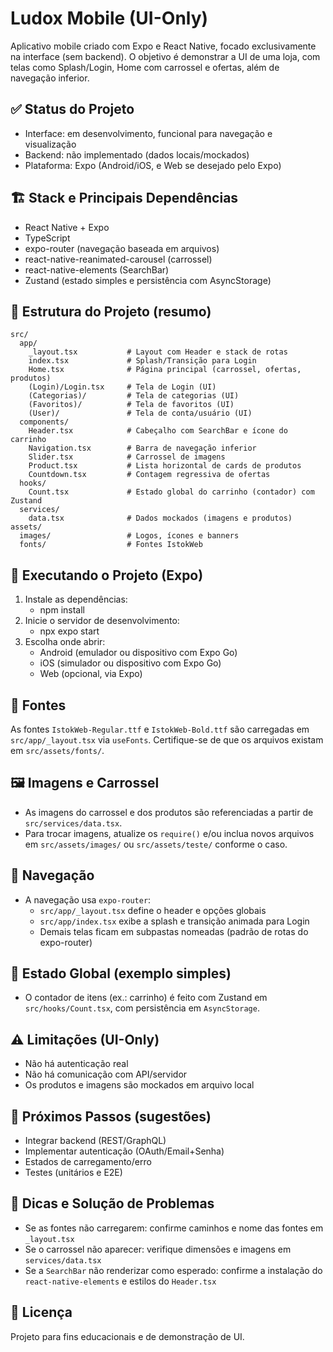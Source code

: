 # Ludox Mobile (UI-Only)

Aplicativo mobile criado com Expo e React Native, focado exclusivamente na interface (sem backend). O objetivo é demonstrar a UI de uma loja, com telas como Splash/Login, Home com carrossel e ofertas, além de navegação inferior.

## ✅ Status do Projeto
- Interface: em desenvolvimento, funcional para navegação e visualização
- Backend: não implementado (dados locais/mockados)
- Plataforma: Expo (Android/iOS, e Web se desejado pelo Expo)

## 🏗️ Stack e Principais Dependências
- React Native + Expo
- TypeScript
- expo-router (navegação baseada em arquivos)
- react-native-reanimated-carousel (carrossel)
- react-native-elements (SearchBar)
- Zustand (estado simples e persistência com AsyncStorage)

## 📂 Estrutura do Projeto (resumo)
```
src/
  app/
    _layout.tsx           # Layout com Header e stack de rotas
    index.tsx             # Splash/Transição para Login
    Home.tsx              # Página principal (carrossel, ofertas, produtos)
    (Login)/Login.tsx     # Tela de Login (UI)
    (Categorias)/         # Tela de categorias (UI)
    (Favoritos)/          # Tela de favoritos (UI)
    (User)/               # Tela de conta/usuário (UI)
  components/
    Header.tsx            # Cabeçalho com SearchBar e ícone do carrinho
    Navigation.tsx        # Barra de navegação inferior
    Slider.tsx            # Carrossel de imagens
    Product.tsx           # Lista horizontal de cards de produtos
    Countdown.tsx         # Contagem regressiva de ofertas
  hooks/
    Count.tsx             # Estado global do carrinho (contador) com Zustand
  services/
    data.tsx              # Dados mockados (imagens e produtos)
assets/
  images/                 # Logos, ícones e banners
  fonts/                  # Fontes IstokWeb
```

## 🚀 Executando o Projeto (Expo)
1. Instale as dependências:
   - npm install
2. Inicie o servidor de desenvolvimento:
   - npx expo start
3. Escolha onde abrir:
   - Android (emulador ou dispositivo com Expo Go)
   - iOS (simulador ou dispositivo com Expo Go)
   - Web (opcional, via Expo)

## 🔡 Fontes
As fontes `IstokWeb-Regular.ttf` e `IstokWeb-Bold.ttf` são carregadas em `src/app/_layout.tsx` via `useFonts`. Certifique-se de que os arquivos existam em `src/assets/fonts/`.

## 🖼️ Imagens e Carrossel
- As imagens do carrossel e dos produtos são referenciadas a partir de `src/services/data.tsx`.
- Para trocar imagens, atualize os `require()` e/ou inclua novos arquivos em `src/assets/images/` ou `src/assets/teste/` conforme o caso.

## 🧭 Navegação
- A navegação usa `expo-router`:
  - `src/app/_layout.tsx` define o header e opções globais
  - `src/app/index.tsx` exibe a splash e transição animada para Login
  - Demais telas ficam em subpastas nomeadas (padrão de rotas do expo-router)

## 🧰 Estado Global (exemplo simples)
- O contador de itens (ex.: carrinho) é feito com Zustand em `src/hooks/Count.tsx`, com persistência em `AsyncStorage`.

## ⚠️ Limitações (UI-Only)
- Não há autenticação real
- Não há comunicação com API/servidor
- Os produtos e imagens são mockados em arquivo local

## 📌 Próximos Passos (sugestões)
- Integrar backend (REST/GraphQL)
- Implementar autenticação (OAuth/Email+Senha)
- Estados de carregamento/erro
- Testes (unitários e E2E)

## 🐞 Dicas e Solução de Problemas
- Se as fontes não carregarem: confirme caminhos e nome das fontes em `_layout.tsx`
- Se o carrossel não aparecer: verifique dimensões e imagens em `services/data.tsx`
- Se a `SearchBar` não renderizar como esperado: confirme a instalação do `react-native-elements` e estilos do `Header.tsx`

## 📄 Licença
Projeto para fins educacionais e de demonstração de UI.

